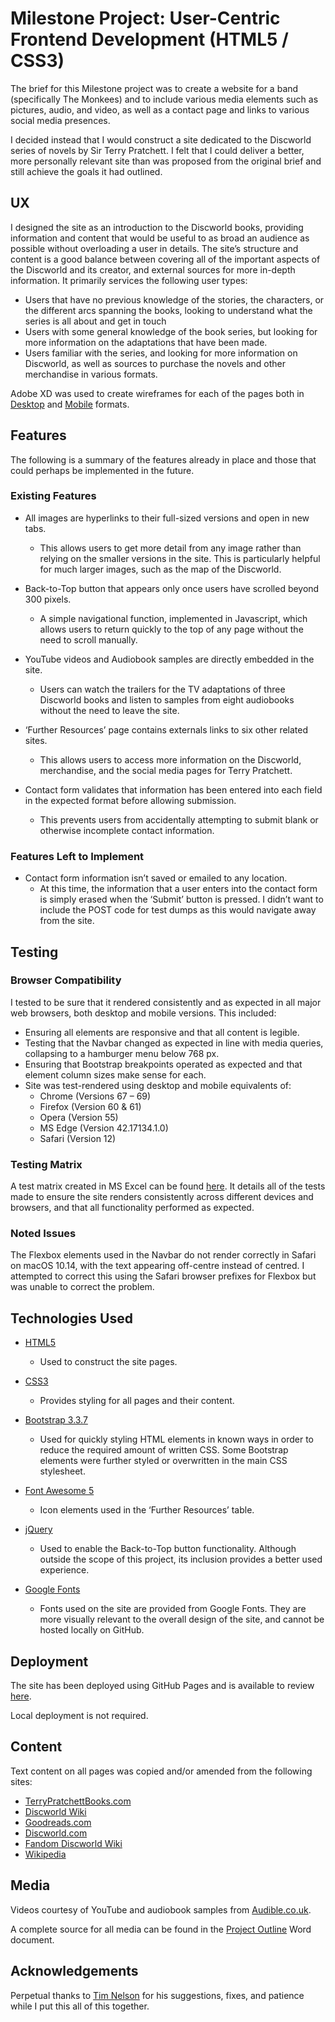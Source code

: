 # Milestone Project: User-Centric Frontend Development (HTML5 / CSS3)

The brief for this Milestone project was to create a website for a band (specifically The Monkees) and to include various media elements such as pictures, audio, and video, as well as a contact page and links to various social media presences.

I decided instead that I would construct a site dedicated to the Discworld series of novels by Sir Terry Pratchett. I felt that I could deliver a better, more personally relevant site than was proposed from the original brief and still achieve the goals it had outlined.
 
## UX
 
I designed the site as an introduction to the Discworld books, providing information and content that would be useful to as broad an audience as possible without overloading a user in details. The site’s structure and content is a good balance between covering all of the important aspects of the Discworld and its creator, and external sources for more in-depth information.  It primarily services the following user types:

- Users that have no previous knowledge of the stories, the characters, or the different arcs spanning the books, looking to understand what the series is all about and get in touch
- Users with some general knowledge of the book series, but looking for more information on the adaptations that have been made.
- Users familiar with the series, and looking for more information on Discworld, as well as sources to purchase the novels and other merchandise in various formats.

Adobe XD was used to create wireframes for each of the pages both in [Desktop](https://github.com/10xOXR/milestone-project-1/tree/master/wireframes/Desktop) and [Mobile](https://github.com/10xOXR/milestone-project-1/tree/master/wireframes/Mobile) formats.

## Features

The following is a summary of the features already in place and those that could perhaps be implemented in the future.

### Existing Features

- All images are hyperlinks to their full-sized versions and open in new tabs.
	- This allows users to get more detail from any image rather than relying on the smaller versions in the site. This is particularly helpful for much larger images, such as the map of the Discworld.

- Back-to-Top button that appears only once users have scrolled beyond 300 pixels.
	- A simple navigational function, implemented in Javascript, which allows users to return quickly to the top of any page without the need to scroll manually.

- YouTube videos and Audiobook samples are directly embedded in the site.
	- Users can watch the trailers for the TV adaptations of three Discworld books and listen to samples from eight audiobooks without the need to leave the site.

- ‘Further Resources’ page contains externals links to six other related sites.
	- This allows users to access more information on the Discworld, merchandise, and the social media pages for Terry Pratchett.

- Contact form validates that information has been entered into each field in the expected format before allowing submission.
	- This prevents users from accidentally attempting to submit blank or otherwise incomplete contact information.

### Features Left to Implement

- Contact form information isn’t saved or emailed to any location.
	- At this time, the information that a user enters into the contact form is simply erased when the ‘Submit’ button is pressed. I didn’t want to include the POST code for test dumps as this would navigate away from the site.

## Testing

### Browser Compatibility

I tested to be sure that it rendered consistently and as expected in all major web browsers, both desktop and mobile versions. This included:

- Ensuring all elements are responsive and that all content is legible.
- Testing that the Navbar changed as expected in line with media queries, collapsing to a hamburger menu below 768 px.
- Ensuring that Bootstrap breakpoints operated as expected and that element column sizes make sense for each.
- Site was test-rendered using desktop and mobile equivalents of:
	- Chrome (Versions 67 – 69)
	- Firefox (Version 60 & 61)
	- Opera (Version 55)
	- MS Edge (Version 42.17134.1.0)
	- Safari (Version 12)

### Testing Matrix

A test matrix created in MS Excel can be found [here](https://github.com/10xOXR/milestone-project-1/blob/master/misc/page_tests.xlsx). It details all of the tests made to ensure the site renders consistently across different devices and browsers, and that all functionality performed as expected.

### Noted Issues

The Flexbox elements used in the Navbar do not render correctly in Safari on macOS 10.14, with the text appearing off-centre instead of centred. I attempted to correct this using the Safari browser prefixes for Flexbox but was unable to correct the problem.

## Technologies Used

- [HTML5]( https://www.w3.org/TR/2017/REC-html52-20171214/)
	- Used to construct the site pages.

- [CSS3]( https://www.w3.org/standards/techs/css#w3c_all)
	- Provides styling for all pages and their content.

- [Bootstrap 3.3.7]( https://getbootstrap.com/docs/3.3/getting-started/)
	- Used for quickly styling HTML elements in known ways in order to reduce the required amount of written CSS. Some Bootstrap elements were further styled or overwritten in the main CSS stylesheet.

- [Font Awesome 5]( https://fontawesome.com/icons?d=gallery)
	- Icon elements used in the ‘Further Resources’ table.

- [jQuery]( https://jquery.com/)
	- Used to enable the Back-to-Top button functionality. Although outside the scope of this project, its inclusion provides a better used experience.

- [Google Fonts]( https://fonts.google.com/)
	- Fonts used on the site are provided from Google Fonts. They are more visually relevant to the overall design of the site, and cannot be hosted locally on GitHub.

## Deployment

The site has been deployed using GitHub Pages and is available to review [here]( https://10xoxr.github.io/milestone-project-1/).

Local deployment is not required.

## Content

Text content on all pages was copied and/or amended from the following sites:

- [TerryPratchettBooks.com](https://www.terrypratchettbooks.com)
- [Discworld Wiki](http://discworld.wikia.com/wiki/Main_Page)
- [Goodreads.com](https://www.goodreads.com/series/40650-discworld)
- [Discworld.com](https://www.discworld.com)
- [Fandom Discworld Wiki](http://discworld.wikia.com/wiki/Main_Page)
- [Wikipedia](https://en.wikipedia.org/wiki/Discworld)

## Media

Videos courtesy of YouTube and audiobook samples from [Audible.co.uk]( https://www.audible.co.uk/series?asin=B00HRG5ZPU).

A complete source for all media can be found in the [Project Outline]( https://github.com/10xOXR/milestone-project-1/blob/master/misc/Project%20Outline.docx)
 Word document.

## Acknowledgements

Perpetual thanks to [Tim Nelson]( https://github.com/TravelTimN) for his suggestions, fixes, and patience while I put this all of this together.
